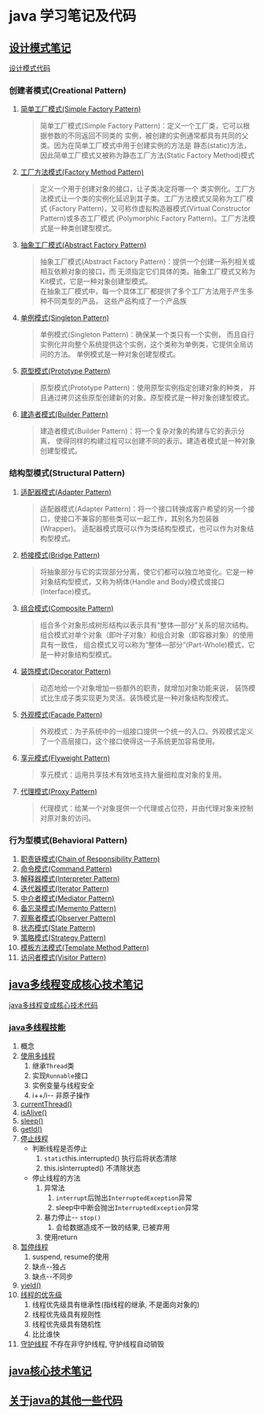 # java 学习笔记及代码

## [设计模式笔记](src/designpattern/README.MD)

[设计模式代码](src/designpattern)

### 创建者模式(Creational Pattern)

1. [简单工厂模式(Simple Factory Pattern)](src/designpattern/creational_pattern/simple_factory_pattern/README.md)
    > 简单工厂模式(Simple Factory Pattern)：定义一个工厂类，它可以根据参数的不同返回不同类的
      实例，被创建的实例通常都具有共同的父类。因为在简单工厂模式中用于创建实例的方法是
      静态(static)方法，因此简单工厂模式又被称为静态工厂方法(Static Factory Method)模式
2. [工厂方法模式(Factory Method Pattern)](src/designpattern/creational_pattern/factory_method_pattern/README.md)
    > 定义一个用于创建对象的接口，让子类决定将哪一个
      类实例化。工厂方法模式让一个类的实例化延迟到其子类。工厂方法模式又简称为工厂模式
      (Factory Pattern)，又可称作虚拟构造器模式(Virtual Constructor Pattern)或多态工厂模式
      (Polymorphic Factory Pattern)。工厂方法模式是一种类创建型模式。
3. [抽象工厂模式(Abstract Factory Pattern)](src/designpattern/creational_pattern/abstract_factory_pattern/README.md)
    > 抽象工厂模式(Abstract Factory Pattern)：提供一个创建一系列相关或相互依赖对象的接口，而
      无须指定它们具体的类。抽象工厂模式又称为Kit模式，它是一种对象创建型模式。<br>
      在抽象工厂模式中，每一个具体工厂都提供了多个工厂方法用于产生多种不同类型的产品，
      这些产品构成了一个产品族
4. [单例模式(Singleton Pattern)](src/designpattern/creational_pattern/singleton_pattern/README.md)
    > 单例模式(Singleton Pattern)：确保某一个类只有一个实例，
     而且自行实例化并向整个系统提供这个实例，这个类称为单例类，它提供全局访问的方法。
     单例模式是一种对象创建型模式。
5. [原型模式(Prototype Pattern)](src/designpattern/creational_pattern/prototype_pattern/README.md)
    > 原型模式(Prototype Pattern)：使用原型实例指定创建对象的种类，
     并且通过拷贝这些原型创建新的对象。原型模式是一种对象创建型模式。
6. [建造者模式(Builder Pattern)](src/designpattern/creational_pattern/builder_pattern/README.md)
    > 建造者模式(Builder Pattern)：将一个复杂对象的构建与它的表示分离，
      使得同样的构建过程可以创建不同的表示。建造者模式是一种对象创建型模式。

### 结构型模式(Structural Pattern)
1. [适配器模式(Adapter Pattern)](src/designpattern/structural_pattern/adapter/README.md)
    > 适配器模式(Adapter Pattern)：将一个接口转换成客户希望的另一个接口，使接口不兼容的那些类可以一起工作，其别名为包装器(Wrapper)。
    适配器模式既可以作为类结构型模式，也可以作为对象结构型模式。
2. [桥接模式(Bridge Pattern)](src/designpattern/structural_pattern/bridge/README.md)
    > 将抽象部分与它的实现部分分离，使它们都可以独立地变化。它是一种对象结构型模式，又称为柄体(Handle and Body)模式或接口(Interface)模式。
3. [组合模式(Composite Pattern)](src/designpattern/structural_pattern/composite/README.md)
    > 组合多个对象形成树形结构以表示具有“整体—部分”关系的层次结构。
    组合模式对单个对象（即叶子对象）和组合对象（即容器对象）的使用具有一致性，
    组合模式又可以称为“整体—部分”(Part-Whole)模式，它是一种对象结构型模式。
4. [装饰模式(Decorator Pattern)](src/designpattern/structural_pattern/decorator/README.md)
    > 动态地给一个对象增加一些额外的职责，就增加对象功能来说，
      装饰模式比生成子类实现更为灵活。装饰模式是一种对象结构型模式。
5. [外观模式(Facade Pattern)](src/designpattern/structural_pattern/facade/README.md)
    > 外观模式：为子系统中的一组接口提供一个统一的入口。外观模式定义了一个高层接口，这个接口使得这一子系统更加容易使用。
6. [享元模式(Flyweight Pattern)](src/designpattern/structural_pattern/flyweight/README.md)
    > 享元模式：运用共享技术有效地支持大量细粒度对象的复用。
7. [代理模式(Proxy Pattern)](src/designpattern/structural_pattern/proxy/README.md)
    > 代理模式：给某一个对象提供一个代理或占位符，并由代理对象来控制对原对象的访问。

### 行为型模式(Behavioral Pattern)
1. [职责链模式(Chain of Responsibility Pattern)](src/designpattern/behavioral_pattern/chain/README.md)
2. [命令模式(Command Pattern)](src/designpattern/behavioral_pattern/command/README.md)
3. [解释器模式(Interpreter Pattern)](src/designpattern/behavioral_pattern/interpreter/README.md)
4. [迭代器模式(Iterator Pattern)](src/designpattern/behavioral_pattern/iterator/README.md)
5. [中介者模式(Mediator Pattern)](src/designpattern/behavioral_pattern/mediator/README.md)
6. [备忘录模式(Memento Pattern)](src/designpattern/behavioral_pattern/memento/README.md)
7. [观察者模式(Observer Pattern)](src/designpattern/behavioral_pattern/observer/README.md)
8. [状态模式(State Pattern)](src/designpattern/behavioral_pattern/state/README.md)
9. [策略模式(Strategy Pattern)](src/designpattern/behavioral_pattern/strategy/README.md)
10. [模板方法模式(Template Method Pattern)](src/designpattern/behavioral_pattern/template/README.md)
11. [访问者模式(Visitor Pattern)](src/designpattern/behavioral_pattern/visitor/README.md)

## [java多线程变成核心技术笔记](src/java_multi_thread_programming/README.md)

[java多线程变成核心技术代码](src/java_multi_thread_programming)

### [java多线程技能](src\java_multi_thread_programming\c1)

1. 概念
2. [使用多线程](src\java_multi_thread_programming\c1\s2)
    1. 继承`Thread`类
    2. 实现`Runnable`接口
    3. 实例变量与线程安全
    4. i++/i-- 非原子操作
3. [currentThread()](src\java_multi_thread_programming\c1\s3)
4. [isAlive()](src\java_multi_thread_programming\c1\s4)
5. [sleep()](src\java_multi_thread_programming\c1\s5)
6. [getId()](src\java_multi_thread_programming\c1\s6)
7. [停止线程](src\java_multi_thread_programming\c1\s7)
    - 判断线程是否停止
        1. `static`this.interrupted() 执行后将状态清除
        2. this.isInterrupted() 不清除状态
    - 停止线程的方法
        1. 异常法
            1. `interrupt`后抛出`InterruptedException`异常
            2. sleep中中断会抛出`InterruptedException`异常
        2. 暴力停止-- `stop()` 
            1. 会给数据造成不一致的结果, 已被弃用
        3. 使用return
8. [暂停线程](src\java_multi_thread_programming\c1\s8)
    1. suspend, resume的使用
    2. 缺点--独占
    3. 缺点--不同步
9. [yield()](src\java_multi_thread_programming\c1\s9)
10. [线程的优先级](src\java_multi_thread_programming\c1\s10)
    1. 线程优先级具有继承性(指线程的继承, 不是面向对象的)
    2. 线程优先级具有规则性
    3. 线程优先级具有随机性
    4. 比比谁快
11. [守护线程](src\java_multi_thread_programming\c1\s11)
    不存在非守护线程, 守护线程自动销毁

## [java核心技术笔记](src/javacore)



## [关于java的其他一些代码](src/java_other)
